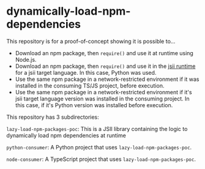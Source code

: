 # dynamically-load-npm-dependencies

This repository is for a proof-of-concept showing it is possible to...
- Download an npm package, then `require()` and use it at runtime using Node.js. 
- Download an npm package, then `require()` and use it in the [jsii runtime](https://aws.github.io/jsii/overview/runtime-architecture/) for a jsii target language. In this case, Python was used.
- Use the same npm package in a network-restricted environment if it was installed in the consuming TS/JS project, before execution.
- Use the same npm package in a network-restricted environment if it's jsii target language version was installed in the consuming project. In this case, if it's Python version was installed before execution. 


This repository has 3 subdirectories:

`lazy-load-npm-packages-poc`: This is a JSII library containing the logic to dynamically load npm dependencies at runtime

`python-consumer`: A Python project that uses `lazy-load-npm-packages-poc`.

`node-consumer`: A TypeScript project that uses `lazy-load-npm-packages-poc`.
